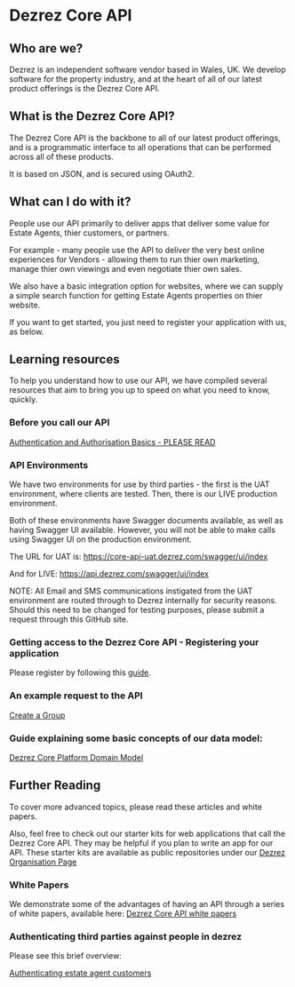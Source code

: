 # Dezrez Core API
## Who are we?
Dezrez is an independent software vendor based in Wales, UK.  We develop software for the property industry, and at the heart of all of our latest product offerings is the Dezrez Core API.

## What is the Dezrez Core API?
The Dezrez Core API is the backbone to all of our latest product offerings, and is a programmatic interface to all operations that can be performed across all of these products.

It is based on JSON, and is secured using OAuth2.

## What can I do with it?
People use our API primarily to deliver apps that deliver some value for Estate Agents, thier customers, or partners.

For example - many people use the API to deliver the very best online experiences for Vendors - allowing them to run thier own marketing, manage thier own viewings and even negotiate thier own sales.

We also have a basic integration option for websites, where we can supply a simple search function for getting Estate Agents properties on thier website.

If you want to get started, you just need to register your application with us, as below.
## Learning resources
To help you understand how to use our API, we have compiled several resources that aim to bring you up to speed on what you need to know, quickly.

### Before you call our API
[Authentication and Authorisation Basics - PLEASE READ](https://github.com/dezrez/DezrezCoreAPI/blob/master/AuthorisationBasics.md)

### API Environments
We have two environments for use by third parties - the first is the UAT environment, where clients are tested.  Then, there is our LIVE production environment.

Both of these environments have Swagger documents available, as well as having Swagger UI available.
However, you will not be able to make calls using Swagger UI on the production environment.

The URL for UAT is:
https://core-api-uat.dezrez.com/swagger/ui/index

And for LIVE:
https://api.dezrez.com/swagger/ui/index

NOTE: All Email and SMS communications instigated from the UAT environment are routed through to Dezrez internally for security reasons. Should this need to be changed for testing purposes, please submit a request through this GitHub site.

### Getting access to the Dezrez Core API - Registering your application
Please register by following this [guide](https://github.com/dezrez/DezrezCoreAPI/blob/master/HowToRegister.md#how-to-register-to-use-the-dezrez-core-api "Registering your application").

### An example request to the API
[Create a Group](https://github.com/dezrez/DezrezCoreAPI/blob/master/ExampleRequest.md) 

### Guide explaining some basic concepts of our data model:
[Dezrez Core Platform Domain Model](https://dezrezservices-my.sharepoint.com/personal/matthew_dendle_dezrez_com/_layouts/15/guestaccess.aspx?guestaccesstoken=wG26X6xJQpVALwVHGuzxMIvEDcpVUB%2fnOenxMxBrCxY%3d&docid=03c2d6f52b51747f4b7bd2562de2f2cec)

## Further Reading
To cover more advanced topics, please read these articles and white papers.

Also, feel free to check out our starter kits for web applications that call the Dezrez Core API.  They may be helpful if you plan to write an app for our API.  These starter kits are available as public repositories under our [Dezrez Organisation Page](https://github.com/dezrez)

### White Papers
We demonstrate some of the advantages of having an API through a series of white papers, available here:
[Dezrez Core API white papers](https://github.com/dezrez/DezrezCoreAPI/blob/master/WhitePapers.md)

### Authenticating third parties against people in dezrez
Please see this brief overview:

[Authenticating estate agent customers](https://github.com/dezrez/DezrezCoreAPI/blob/master/AuthenticatingThePublic.md)

